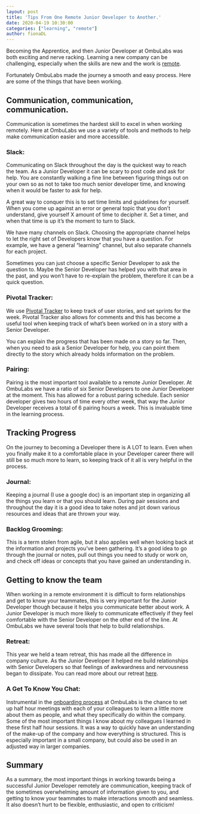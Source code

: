 ```yaml
---
layout: post
title: 'Tips From One Remote Junior Developer to Another.'
date: 2020-04-19 10:30:00
categories: ["learning", "remote"]
author: fionaDL
---
```


Becoming the Apprentice, and then Junior Developer at OmbuLabs was both exciting and nerve racking. Learning a new company can be challenging, especially when the skills are new and the work is [remote](https://www.ombulabs.com/blog/tags/remote).

Fortunately OmbuLabs made the journey a smooth and easy process. Here are some of the things that have been working.
<!--more-->
## Communication, communication, communication.

Communication is sometimes the hardest skill to excel in when working remotely. Here at OmbuLabs we use a variety of tools and methods to help make communication easier and more accessible.

### Slack:
Communicating on Slack throughout the day is the quickest way to reach the team. As a Junior Developer it can be scary to post code and ask for help. You are constantly walking a fine line between figuring things out on your own so as not to take too much senior developer time, and knowing when it would be faster to ask for help.

A great way to conquer this is to set time limits and guidelines for yourself. When you come up against an error or general topic that you don’t understand, give yourself X amount of time to decipher it. Set a timer, and when that time is up it’s the moment to turn to Slack.

We have many channels on Slack. Choosing the appropriate channel helps to let the right set of Developers know that you have a question. For example, we have a general “learning” channel, but also separate channels for each project.

Sometimes you can just choose a specific Senior Developer to ask the question to. Maybe the Senior Developer has helped you with that area in the past, and you won’t have to re-explain the problem, therefore it can be a quick question.

### Pivotal Tracker:
We use [Pivotal Tracker]( https://www.ombulabs.com/blog/agile/pivotal-tracker/how-we-use-pivotal-tracker-at-ombu-labs.html) to keep track of user stories, and set sprints for the week. Pivotal Tracker also allows for comments and this has become a useful tool when keeping track of what’s been worked on in a story with a Senior Developer.

You can explain the progress that has been made on a story so far. Then, when you  need to ask a Senior Developer for help, you can point them directly to the story which already holds information on the problem.

### Pairing:
Pairing is the most important tool available to a remote Junior Developer. At OmbuLabs we have a ratio of six Senior Developers to one Junior Developer at the moment. This has allowed for a robust paring schedule. Each senior developer gives two hours of time every other week, that way the Junior Developer receives a total of 6 pairing hours a week. This is invaluable time in the learning process.

## Tracking Progress

On the journey to becoming a Developer there is A LOT to learn. Even when you finally make it to a comfortable place in your Developer career there will still be so much more to learn, so keeping track of it all is very helpful in the process.

### Journal:
Keeping a journal (I use a google doc) is an important step in organizing all the things you learn or that you should learn. During pair sessions and throughout the day it is a good idea to take notes and jot down various resources and ideas that are thrown your way.

### Backlog Grooming:
This is a term stolen from agile, but it also applies well when looking back at the information and projects you’ve been gathering. It’s a good idea to go through the journal or notes, pull out things you need to study or work on, and check off ideas or concepts that you have gained an understanding in.

## Getting to know the team

When working in a remote environment it is difficult to form relationships and get to know your teammates, this is very important for the Junior Developer though because it helps you communicate better about work. A Junior Developer is much more likely to communicate effectively if they feel comfortable with the Senior Developer on the other end of the line. At OmbuLabs we have several tools that help to build relationships.

### Retreat:
This year we held a team retreat, this has made all the difference in company culture. As the Junior Developer it helped me build relationships with Senior Developers so that feelings of awkwardness and nervousness began to dissipate. You can read more about our retreat [here](https://www.ombulabs.com/blog/agile/remote/team-retreat-for-remote-companies.html).

### A Get To Know You Chat:
Instrumental in the [onboarding process](https://www.ombulabs.com/blog/slack/scrum/agile/onboarding-with-slack-workflows.html) at OmbuLabs is the chance to set up half hour meetings with each of your colleagues to learn a little more about them as people, and what they specifically do within the company.
Some of the most important things I know about my colleagues I learned in these first half hour sessions. It was a way to quickly have an understanding of the make-up of the company and how everything is structured. This is especially important in a small company, but could also be used in an adjusted way in larger companies.

## Summary

As a summary, the most important things in working towards being a successful Junior Developer remotely are communication, keeping track of the sometimes overwhelming amount of information given to you, and getting to know your teammates to make interactions smooth and seamless. It also doesn’t hurt to be flexible, enthusiastic, and open to criticism!
